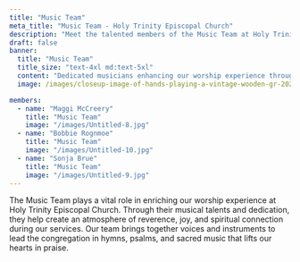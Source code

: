 ```yaml
---
title: "Music Team"
meta_title: "Music Team - Holy Trinity Episcopal Church"
description: "Meet the talented members of the Music Team at Holy Trinity Episcopal Church in Gillette, WY."
draft: false
banner:
  title: "Music Team"
  title_size: "text-4xl md:text-5xl"
  content: "Dedicated musicians enhancing our worship experience through the gift of music and song."
  image: /images/closeup-image-of-hands-playing-a-vintage-wooden-gr-2022-12-16-04-56-20-utc.jpg

members:
  - name: "Maggi McCreery"
    title: "Music Team"
    image: "/images/Untitled-8.jpg"
  - name: "Bobbie Rognmoe"
    title: "Music Team"
    image: "/images/Untitled-10.jpg"
  - name: "Sonja Brue"
    title: "Music Team"
    image: "/images/Untitled-9.jpg"
---
```


The Music Team plays a vital role in enriching our worship experience at Holy Trinity Episcopal Church. Through their musical talents and dedication, they help create an atmosphere of reverence, joy, and spiritual connection during our services. Our team brings together voices and instruments to lead the congregation in hymns, psalms, and sacred music that lifts our hearts in praise.